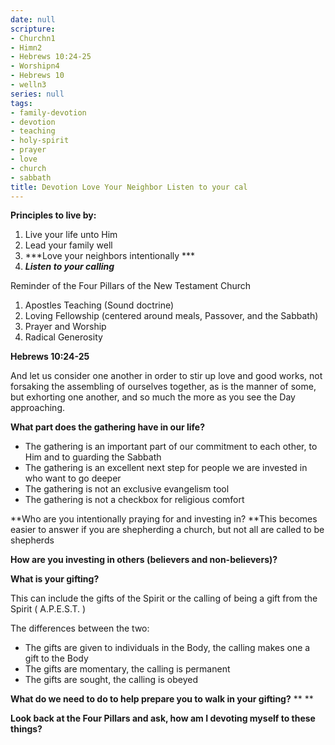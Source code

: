 ```yaml
---
date: null
scripture:
- Churchn1
- Himn2
- Hebrews 10:24-25
- Worshipn4
- Hebrews 10
- welln3
series: null
tags:
- family-devotion
- devotion
- teaching
- holy-spirit
- prayer
- love
- church
- sabbath
title: Devotion Love Your Neighbor Listen to your cal
---
```



**Principles to live by:**
1. Live your life unto Him
2. Lead your family well
3. ***Love your neighbors intentionally ***
4. ***Listen to your calling***

Reminder of the Four Pillars of the New Testament Church
1. Apostles Teaching (Sound doctrine)
2. Loving Fellowship (centered around meals, Passover, and the Sabbath)
3. Prayer and Worship
4. Radical Generosity

**Hebrews 10:24-25**

And let us consider one another in order to stir up love and good works, not forsaking the assembling of ourselves together, as is the manner of some, but exhorting one another, and so much the more as you see the Day approaching.

**What part does the gathering have in our life?**

- The gathering is an important part of our commitment to each other, to Him and to guarding the Sabbath
- The gathering is an excellent next step for people we are invested in who want to go deeper
- The gathering is not an exclusive evangelism tool
- The gathering is not a checkbox for religious comfort

**Who are you intentionally praying for and investing in? **This becomes easier to answer if you are shepherding a church, but not all are called to be shepherds

**How are you investing in others (believers and non-believers)?**

**What is your gifting?**

This can include the gifts of the Spirit or the calling of being a gift from the Spirit ( A.P.E.S.T. )

The differences between the two:

- The gifts are given to individuals in the Body, the calling makes one a gift to the Body
- The gifts are momentary, the calling is permanent
- The gifts are sought, the calling is obeyed

**What do we need to do to help prepare you to walk in your gifting?**
**
**

**Look back at the Four Pillars and ask, how am I devoting myself to these things?**